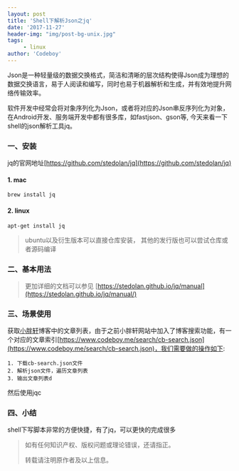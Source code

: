 ```yaml
---
layout: post
title: 'Shell下解析Json之jq'
date: '2017-11-27'
header-img: "img/post-bg-unix.jpg"
tags:
     - linux
author: 'Codeboy'
---
```



Json是一种轻量级的数据交换格式，简洁和清晰的层次结构使得Json成为理想的数据交换语言，易于人阅读和编写，同时也易于机器解析和生成，并有效地提升网络传输效率。

软件开发中经常会将对象序列化为Json，或者将对应的Json串反序列化为对象，在Android开发、服务端开发中都有很多库，如fastjson、gson等, 今天来看一下shell的json解析工具jq。

### 一、安装
jq的官网地址[https://github.com/stedolan/jq](https://github.com/stedolan/jq)

#### 1. mac
	brew install jq

#### 2. linux
	apt-get install jq
	
> ubuntu以及衍生版本可以直接仓库安装， 其他的发行版也可以尝试仓库或者源码编译

### 二、基本用法



> 更加详细的文档可以参见 [https://stedolan.github.io/jq/manual](https://stedolan.github.io/jq/manual/)



### 三、场景使用
获取[小胖轩](https://www.codeboy.me)博客中的文章列表，由于之前小胖轩网站中加入了博客搜索功能，有一个对应的文章索引[https://www.codeboy.me/search/cb-search.json](https://www.codeboy.me/search/cb-search.json)，我们需要做的操作如下:

	1. 下载cb-search.json文件
	2. 解析json文件，遍历文章列表
	3. 输出文章列表d

然后使用jqc


### 四、小结
shell下写脚本非常的方便快捷，有了jq，可以更快的完成很多

> 如有任何知识产权、版权问题或理论错误，还请指正。
>
> 转载请注明原作者及以上信息。
